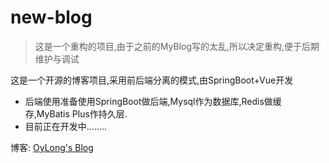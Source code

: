 # new-blog

> 这是一个重构的项目,由于之前的MyBlog写的太乱,所以决定重构,便于后期维护与调试

这是一个开源的博客项目,采用前后端分离的模式,由SpringBoot+Vue开发

- 后端使用准备使用SpringBoot做后端,Mysql作为数据库,Redis做缓存,MyBatis Plus作持久层.
- 目前正在开发中........

博客: [OyLong's Blog](https://www.oylong.com)